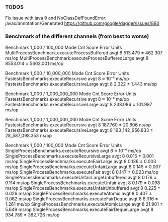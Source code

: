 
### TODOS
Fix issue with java 9 and NoClassDefFoundError: javax/annotation/Generated
https://github.com/google/dagger/issues/880

### Benchmark of the different channels (from best to worse)



Benchmark 1_000 / 100_000                          Mode  Cnt     Score      Error  Units
MultiProcessBenchmark.executeProcessBuffered       avgt    8   513.479 ±  462.307  ms/op
MultiProcessBenchmark.executeProcessBufferedLarge  avgt    8  8553.014 ± 5603.001  ms/op

Benchmark  1_000 / 10_000_000             Mode  Cnt   Score    Error  Units
FastestsBenchmarks.executeRecursive       avgt    8  ≈ 10⁻⁴           ms/op
FastestsBenchmarks.executeRecursiveLarge  avgt    8   2.322 ±  1.443  ms/op

Benchmark  1_000 / 1_000_000_000          Mode  Cnt    Score     Error  Units
FastestsBenchmarks.executeRecursive       avgt    8   ≈ 10⁻⁴            ms/op
FastestsBenchmarks.executeRecursiveLarge  avgt    8  238.086 ± 101.987  ms/op

Benchmark   1_000 / 1_000_000_000        Mode  Cnt          Score          Error  Units
FastestsBenchmarks.executeRecursive       avgt    8        187.760 ±       20.606  ns/op
FastestsBenchmarks.executeRecursiveLarge  avgt    8  193_142_956.833 ± 28_587_098.353  ns/op

Benchmark 1_000 / 100_000                             Mode  Cnt    Score     Error  Units
SingleProcessBenchmarks.executeRecursive              avgt    8   ≈ 10⁻⁴            ms/op
SingleProcessBenchmarks.executeRecursiveLarge         avgt    8    0.015 ±   0.001  ms/op
SingleProcessBenchmarks.executeFairLarge              avgt    8    0.136 ±   0.003  ms/op
SingleProcessBenchmarks.executeUnfairLarge            avgt    8    0.145 ±   0.007  ms/op
SingleProcessBenchmarks.executeFair                   avgt    8    0.147 ±   0.023  ms/op
SingleProcessBenchmarks.executeUnfairLargeUnbuffered  avgt    8    0.176 ±   0.114  ms/op
SingleProcessBenchmarks.executeUnfair                 avgt    8    0.179 ±   0.098  ms/op
SingleProcessBenchmarks.executeUnfairUnbuffered       avgt    8    0.225 ±   0.026  ms/op
SingleProcessBenchmarks.executeAtomic                 avgt    8    0.407 ±   0.062  ms/op
SingleProcessBenchmarks.executeFairDeque              avgt    8    8.016 ±   1.261  ms/op
SingleProcessBenchmarks.executeAtomicLarge            avgt    8   21.901 ±   5.649  ms/op
SingleProcessBenchmarks.executeFairDequeLarge         avgt    8  934.789 ± 382.726  ms/op
